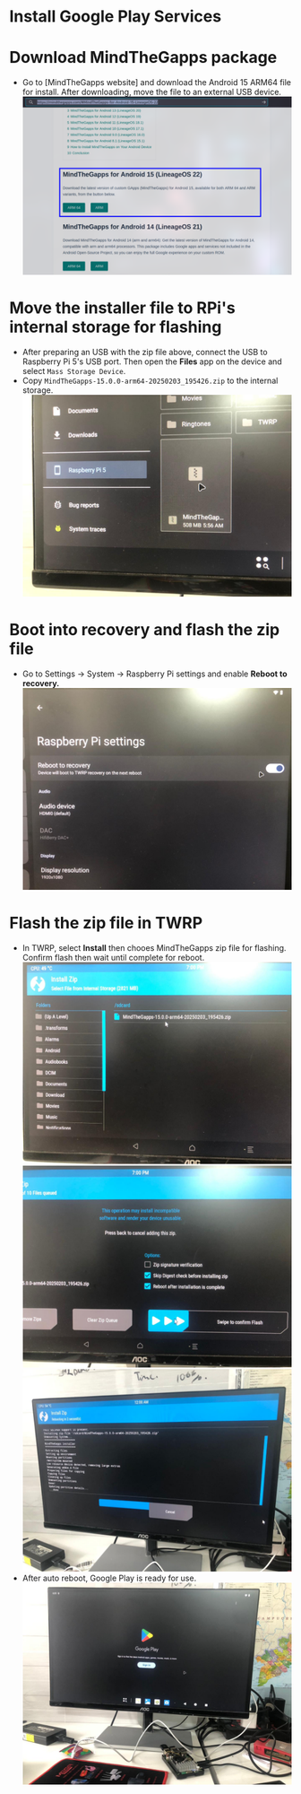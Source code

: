 # Install Google Play Services
# Download MindTheGapps package
- Go to [MindTheGapps website] and download the Android 15 ARM64 file for install. After downloading, move the file to an external USB device.
![](./assets/2_0_downloadZip.png)
# Move the installer file to RPi's internal storage for flashing
- After preparing an USB with the zip file above, connect the USB to Raspberry Pi 5's USB port. Then open the **Files** app on the device and select `Mass Storage Device`. 
- Copy `MindTheGapps-15.0.0-arm64-20250203_195426.zip` to the internal storage.
![](./assets/2_1_1_moveFile.jpeg)
# Boot into recovery and flash the zip file
- Go to Settings -> System -> Raspberry Pi settings and enable **Reboot to recovery.**
![](./assets/2_1_settings.jpeg)
# Flash the zip file in TWRP
- In TWRP, select **Install** then chooes MindTheGapps zip file for flashing. Confirm flash then wait until complete for reboot.
![](./assets/2_2_twrpFile.jpeg)
![](./assets/2_3_confirmFlash.jpeg)
![](./assets/2_4_flashDone.jpeg)
- After auto reboot, Google Play is ready for use.
![](./assets/2_5_ready.jpeg)
